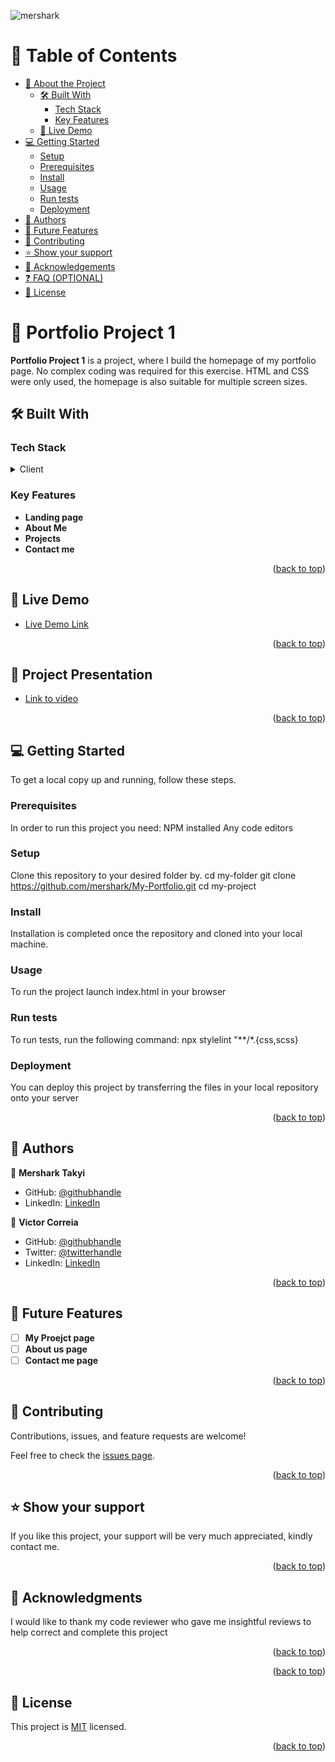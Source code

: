 <a name="readme-top"></a>

<div align="center">
  <br/>

  <h3><b></b></h3>

</div>

![mershark](https://github.com/mershark/My-Portfolio/assets/113654948/c743e181-90d6-4635-9950-21c18af4784d)


# 📗 Table of Contents

- [📖 About the Project](#about-project)
  - [🛠 Built With](#built-with)
    - [Tech Stack](#tech-stack)
    - [Key Features](#key-features)
  - [🚀 Live Demo](#live-demo)
- [💻 Getting Started](#getting-started)
  - [Setup](#setup)
  - [Prerequisites](#prerequisites)
  - [Install](#install)
  - [Usage](#usage)
  - [Run tests](#run-tests)
  - [Deployment](#deployment)
- [👥 Authors](#authors)
- [🔭 Future Features](#future-features)
- [🤝 Contributing](#contributing)
- [⭐️ Show your support](#support)
- [🙏 Acknowledgements](#acknowledgements)
- [❓ FAQ (OPTIONAL)](#faq)
- [📝 License](#license)


# 📖 Portfolio Project 1 <a name="about-project"></a>



**Portfolio Project 1**  is a project, where I build the homepage of my portfolio page. No complex coding was required for this exercise. HTML and CSS were only used, the homepage is also suitable for multiple screen sizes.

## 🛠 Built With <a name="built-with"></a>

### Tech Stack <a name="tech-stack"></a>

<details>
  <summary>Client</summary>
  <ul>
    <li><a href="">HTML and Css</a></li>
  </ul>
</details>

### Key Features <a name="key-features"></a>

- **Landing page**
- **About Me**
- **Projects**
- **Contact me**

<p align="right">(<a href="#readme-top">back to top</a>)</p>

## 🚀 Live Demo <a name="live-demo"></a>



- [Live Demo Link](https://mershark.github.io/My-Portfolio/)

<p align="right">(<a href="#readme-top">back to top</a>)</p>

## 🚀 Project Presentation <a name="Project-Presentation"></a>



- [Link to video](https://www.loom.com/share/b92e47fd21fe4ab8bf6b597fd70f0d81?sid=b54f6429-f820-42ef-81bd-840fb7168eba)

<p align="right">(<a href="#readme-top">back to top</a>)</p>


## 💻 Getting Started <a name="getting-started"></a>

To get a local copy up and running, follow these steps.

### Prerequisites

In order to run this project you need:
NPM installed
Any code editors

### Setup

Clone this repository to your desired folder by.
cd my-folder
git clone https://github.com/mershark/My-Portfolio.git
cd my-project


### Install

Installation is completed once the repository and cloned into your local machine.


### Usage

To run the project launch index.html in your browser

### Run tests

To run tests, run the following command:
npx stylelint "**/*.{css,scss}

### Deployment

You can deploy this project by transferring the files in your local repository onto your server


<p align="right">(<a href="#readme-top">back to top</a>)</p>


## 👥 Authors <a name="authors"></a>

👤 **Mershark Takyi**

- GitHub: [@githubhandle](https://github.com/mershark)
- LinkedIn: [LinkedIn](https://www.linkedin.com/in/mershark/)

👤 **Victor Correia**

- GitHub: [@githubhandle](https://github.com/dvcorreia1984)
- Twitter: [@twitterhandle](https://twitter.com/dvcorreia1984)
- LinkedIn: [LinkedIn](https://linkedin.com/in/dvcorreia)

<p align="right">(<a href="#readme-top">back to top</a>)</p>

## 🔭 Future Features <a name="future-features"></a>

- [ ] **My Proejct page**
- [ ] **About us page**
- [ ] **Contact me page**

<p align="right">(<a href="#readme-top">back to top</a>)</p>

## 🤝 Contributing <a name="contributing"></a>

Contributions, issues, and feature requests are welcome!

Feel free to check the [issues page](../../issues/).

<p align="right">(<a href="#readme-top">back to top</a>)</p>

## ⭐️ Show your support <a name="support"></a>

If you like this project, your support will be very much appreciated, kindly contact me.

<p align="right">(<a href="#readme-top">back to top</a>)</p>

## 🙏 Acknowledgments <a name="acknowledgements"></a>

I would like to thank my code reviewer who gave me insightful reviews to help correct and complete this project

<p align="right">(<a href="#readme-top">back to top</a>)</p>

<p align="right">(<a href="#readme-top">back to top</a>)</p>

## 📝 License <a name="license"></a>

This project is [MIT](./MIT.md) licensed.

<p align="right">(<a href="#readme-top">back to top</a>)</p>
